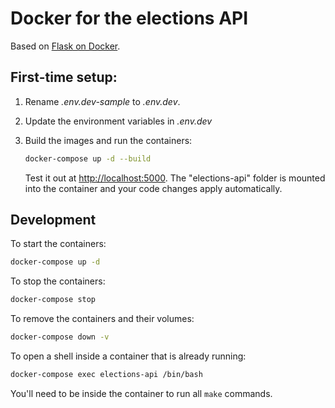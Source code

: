 # Docker for the elections API

Based on [Flask on Docker](https://github.com/testdrivenio/flask-on-docker).

## First-time setup:

1. Rename *.env.dev-sample* to *.env.dev*.
1. Update the environment variables in *.env.dev*
1. Build the images and run the containers:

    ```sh
    docker-compose up -d --build
    ```

    Test it out at [http://localhost:5000](http://localhost:5000). The "elections-api" folder is mounted into the container and your code changes apply automatically.

## Development

To start the containers:
```sh
docker-compose up -d
```

To stop the containers:
```sh
docker-compose stop
```

To remove the containers and their volumes:
```sh
docker-compose down -v
```

To open a shell inside a container that is already running:
```sh
docker-compose exec elections-api /bin/bash
```

You'll need to be inside the container to run all `make` commands.